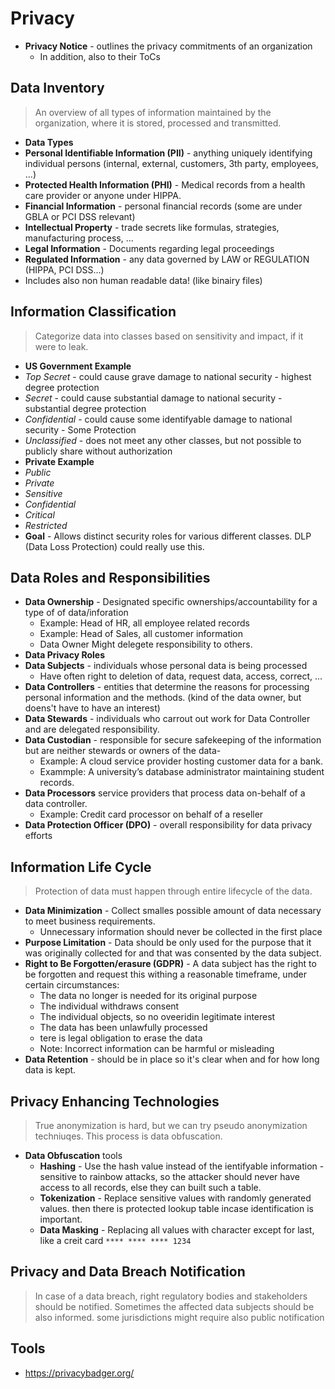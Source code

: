 # Privacy

* **Privacy Notice** - outlines the privacy commitments of an organization
  * In addition, also to their ToCs

## Data Inventory
> An overview of all types of information maintained by the organization, where it is stored, processed and transmitted.

* **Data Types**
 * **Personal Identifiable Information (PII)** - anything uniquely identifying individual persons (internal, external, customers, 3th party, employees, ...)
 * **Protected Health Information (PHI)** - Medical records from a health care provider or anyone under HIPPA.
 * **Financial Information** - personal financial records (some are under GBLA or PCI DSS relevant)
 * **Intellectual Property** - trade secrets like formulas, strategies, manufacturing process, ...
 * **Legal Information** - Documents regarding legal proceedings
 * **Regulated Information** - any data governed by LAW or REGULATION (HIPPA, PCI DSS...)
* Includes also non human readable data! (like binairy files)

## Information Classification
> Categorize data into classes based on sensitivity and impact, if it were to leak.

* **US Government Example**
 * *Top Secret* - could cause grave damage to national security - highest degree protection
 * *Secret* - could cause substantial damage to national security - substantial degree protection
 * *Confidential* - could cause some identifyable damage to national security - Some Protection
 * *Unclassified* - does not meet any other classes, but not possible to publicly share without authorization
* **Private Example**
 * *Public*
 * *Private*
 * *Sensitive*
 * *Confidential*
 * *Critical*
 * *Restricted*
* **Goal** - Allows distinct security roles for various different classes. DLP (Data Loss Protection) could really use this.

## Data Roles and Responsibilities

* **Data Ownership** - Designated specific ownerships/accountability for a type of of data/inforation
  * Example: Head of HR, all employee related records
  * Example: Head of Sales, all customer information
  * Data Owner Might delegete responsibility to others.
* **Data Privacy Roles**
 * **Data Subjects** - individuals whose personal data is being processed
   * Have often right to deletion of data, request data, access, correct, ...
 * **Data Controllers** - entities that determine the reasons for processing personal information and the methods. (kind of the data owner, but doens't have to have an interest)
 * **Data Stewards** - individuals who carrout out work for Data Controller and are delegated responsibility.
 * **Data Custodian** - responsible for secure safekeeping of the information but are neither stewards or owners of the data-
   * Example: A cloud service provider hosting customer data for a bank.
   * Exammple: A university’s database administrator maintaining student records.
 * **Data Processors** service providers that process data on-behalf of a data controller.
   * Example: Credit card processor on behalf of a reseller
 * **Data Protection Officer (DPO)** - overall responsibility for data privacy efforts

## Information Life Cycle
> Protection of data must happen through entire lifecycle of the data.

* **Data Minimization** - Collect smalles possible amount of data necessary to meet business requirements.
  * Unnecessary information should never be collected in the first place
* **Purpose Limitation** - Data should be only used for the purpose that it was originally collected for and that was consented by the data subject.
* **Right to Be Forgotten/erasure (GDPR)** - A data subject has the right to be forgotten and request this withing a reasonable timeframe, under certain circumstances:
  * The data no longer is needed for its original purpose
  * The individual withdraws consent
  * The individual objects, so no oveeridin legitimate interest
  * The data has been unlawfully processed
  * tere is legal obligation to erase the data
  * Note: Incorrect information can be harmful or misleading
* **Data Retention** - should be in place so it's clear when and for how long data is kept.

## Privacy Enhancing Technologies
> True anonymization is hard, but we can try pseudo anonymization techniuqes. This process is data obfuscation.

* **Data Obfuscation** tools
  * **Hashing** - Use the hash value instead of the ientifyable information - sensitive to rainbow attacks, so the attacker should never have access to all records, else they can built such a table.
  * **Tokenization** - Replace sensitive values with randomly generated values. then there is protected lookup table incase identification is important.
  * **Data Masking** - Replacing all values with character except for last, like a creit card `**** **** **** 1234`

## Privacy and Data Breach Notification
> In case of a data breach, right regulatory bodies and stakeholders should be notified. Sometimes the affected data subjects should be also informed.
> some jurisdictions might require also public notification

## Tools

* https://privacybadger.org/
